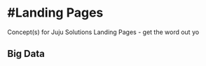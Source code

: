 #Landing Pages
================


Concept(s) for Juju Solutions Landing Pages - get the word out yo


## Big Data


